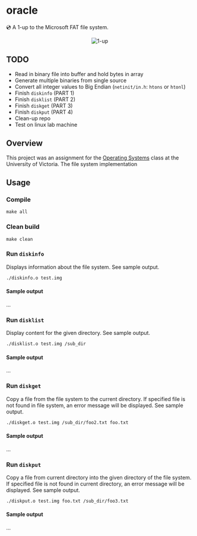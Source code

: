 # oracle
:cd: A 1-up to the Microsoft FAT file system.<br />
<p align="center">
  <img alt="1-up" src="https://user-images.githubusercontent.com/16131737/37385328-c42681cc-2710-11e8-8213-13ce1aa3aafd.gif" />
</p>

## TODO
+ Read in binary file into buffer and hold bytes in array
+ Generate multiple binaries from single source
+ Convert all integer values to Big Endian (`netinit/in.h`: `htons` or `htonl`)
+ Finish `diskinfo` (PART 1)
+ Finish `disklist` (PART 2)
+ Finish `diskget` (PART 3)
+ Finish `diskput` (PART 4)
+ Clean-up repo
+ Test on linux lab machine

## Overview
This project was an assignment for the [Operating Systems](https://github.com/williamgrosset/oracle/blob/master/csc360_p3.pdf) class at the University of Victoria. The file system implementation

## Usage
### Compile
```
make all 
```

### Clean build
```
make clean
```

### Run `diskinfo`
Displays information about the file system. See sample output.
```bash
./diskinfo.o test.img
```

#### Sample output
...

### Run `disklist`
Display content for the given directory. See sample output.
```bash
./disklist.o test.img /sub_dir 
```
#### Sample output
...

### Run `diskget`
Copy a file from the file system to the current directory. If specified file is not found in file system, an error message will be displayed. See sample output.
```bash
./diskget.o test.img /sub_dir/foo2.txt foo.txt 
```

#### Sample output
...

### Run `diskput`
Copy a file from current directory into the given directory of the file system. If specified file is not found in current directory, an error message will be displayed. See sample output.
```bash
./diskput.o test.img foo.txt /sub_dir/foo3.txt 
```

#### Sample output
...
